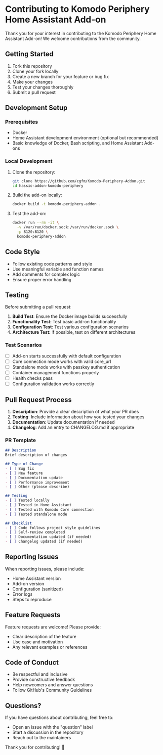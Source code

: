 # Contributing to Komodo Periphery Home Assistant Add-on

Thank you for your interest in contributing to the Komodo Periphery Home Assistant Add-on! We welcome contributions from the community.

## Getting Started

1. Fork this repository
2. Clone your fork locally
3. Create a new branch for your feature or bug fix
4. Make your changes
5. Test your changes thoroughly
6. Submit a pull request

## Development Setup

### Prerequisites

- Docker
- Home Assistant development environment (optional but recommended)
- Basic knowledge of Docker, Bash scripting, and Home Assistant Add-ons

### Local Development

1. Clone the repository:
   ```bash
   git clone https://github.com/cgfm/Komodo-Periphery-Addon.git
   cd hassio-addon-komodo-periphery
   ```

2. Build the add-on locally:
   ```bash
   docker build -t komodo-periphery-addon .
   ```

3. Test the add-on:
   ```bash
   docker run --rm -it \
     -v /var/run/docker.sock:/var/run/docker.sock \
     -p 8120:8120 \
     komodo-periphery-addon
   ```

## Code Style

- Follow existing code patterns and style
- Use meaningful variable and function names
- Add comments for complex logic
- Ensure proper error handling

## Testing

Before submitting a pull request:

1. **Build Test**: Ensure the Docker image builds successfully
2. **Functionality Test**: Test basic add-on functionality
3. **Configuration Test**: Test various configuration scenarios
4. **Architecture Test**: If possible, test on different architectures

### Test Scenarios

- [ ] Add-on starts successfully with default configuration
- [ ] Core connection mode works with valid core_url
- [ ] Standalone mode works with passkey authentication
- [ ] Container management functions properly
- [ ] Health checks pass
- [ ] Configuration validation works correctly

## Pull Request Process

1. **Description**: Provide a clear description of what your PR does
2. **Testing**: Include information about how you tested your changes
3. **Documentation**: Update documentation if needed
4. **Changelog**: Add an entry to CHANGELOG.md if appropriate

### PR Template

```markdown
## Description
Brief description of changes

## Type of Change
- [ ] Bug fix
- [ ] New feature
- [ ] Documentation update
- [ ] Performance improvement
- [ ] Other (please describe)

## Testing
- [ ] Tested locally
- [ ] Tested in Home Assistant
- [ ] Tested with Komodo Core connection
- [ ] Tested standalone mode

## Checklist
- [ ] Code follows project style guidelines
- [ ] Self-review completed
- [ ] Documentation updated (if needed)
- [ ] Changelog updated (if needed)
```

## Reporting Issues

When reporting issues, please include:

- Home Assistant version
- Add-on version
- Configuration (sanitized)
- Error logs
- Steps to reproduce

## Feature Requests

Feature requests are welcome! Please provide:

- Clear description of the feature
- Use case and motivation
- Any relevant examples or references

## Code of Conduct

- Be respectful and inclusive
- Provide constructive feedback
- Help newcomers and answer questions
- Follow GitHub's Community Guidelines

## Questions?

If you have questions about contributing, feel free to:

- Open an issue with the "question" label
- Start a discussion in the repository
- Reach out to the maintainers

Thank you for contributing! 🎉
